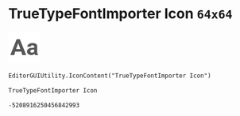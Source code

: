 # TrueTypeFontImporter Icon `64x64`
<img src="/img/TrueTypeFontImporter%20Icon.png" width=64 height=64>

``` CSharp
EditorGUIUtility.IconContent("TrueTypeFontImporter Icon")
```
```
TrueTypeFontImporter Icon
```
```
-5208916250456842993
```
